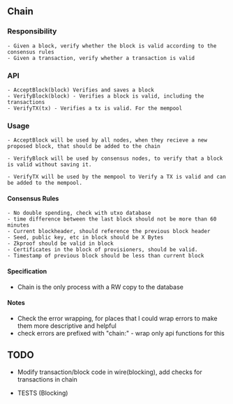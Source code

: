 ## Chain

### Responsibility

    - Given a block, verify whether the block is valid according to the consensus rules
    - Given a transaction, verify whether a transaction is valid

### API

    - AcceptBlock(block) Verifies and saves a block
    - VerifyBlock(block) - Verifies a block is valid, including the transactions
    - VerifyTX(tx) - Verifies a tx is valid. For the mempool

### Usage

    - AcceptBlock will be used by all nodes, when they recieve a new proposed block, that should be added to the chain

    - VerifyBlock will be used by consensus nodes, to verify that a block is valid without saving it.

    - VerifyTX will be used by the mempool to Verify a TX is valid and can be added to the mempool.

#### Consensus Rules

    - No double spending, check with utxo database
    - time difference between the last block should not be more than 60 minutes
    - Current blockheader, should reference the previous block header
    - Seed, public key, etc in block should be X Bytes
    - Zkproof should be valid in block
    - Certificates in the block of provisioners, should be valid.
    - Timestamp of previous block should be less than current block


#### Specification

- Chain is the only process with a RW copy to the database


#### Notes
 
- Check the error wrapping, for places that I could wrap errors to make them more descriptive and helpful
- check errors are prefixed with "chain:" - wrap only api functions for this

## TODO

- Modify transaction/block code in wire(blocking), add checks for transactions in chain

- TESTS (Blocking)